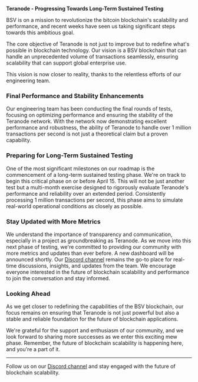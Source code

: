 **Teranode - Progressing Towards Long-Term Sustained Testing**

BSV is on a mission to revolutionize the bitcoin blockchain's scalability and performance, and recent weeks have seen us taking significant steps towards this ambitious goal.

The core objective of Teranode is not just to improve but to redefine what's possible in blockchain technology. Our vision is a BSV blockchain that can handle an unprecedented volume of transactions seamlessly, ensuring scalability that can support global enterprise use.

This vision is now closer to reality, thanks to the relentless efforts of our engineering team.

### Final Performance and Stability Enhancements

Our engineering team has been conducting the final rounds of tests, focusing on optimizing performance and ensuring the stability of the Teranode network. With the network now demonstrating excellent performance and robustness, the ability of Teranode to handle over 1 million transactions per second is not just a theoretical claim but a proven capability.

### Preparing for Long-Term Sustained Testing

One of the most significant milestones on our roadmap is the commencement of a long-term sustained testing phase. We're on track to begin this critical phase on or before April 15. This will not be just another test but a multi-month exercise designed to rigorously evaluate Teranode's performance and reliability over an extended period. Consistently processing 1 million transactions per second, this phase aims to simulate real-world operational conditions as closely as possible.

### Stay Updated with More Metrics

We understand the importance of transparency and communication, especially in a project as groundbreaking as Teranode. As we move into this next phase of testing, we're committed to providing our community with more metrics and updates than ever before. A new dashboard will be announced shortly. Our [Discord channel](https://discord.com/channels/953808129043333140/1156756635109314571) remains the go-to place for real-time discussions, insights, and updates from the team. We encourage everyone interested in the future of blockchain scalability and performance to join the conversation and stay informed.

### Looking Ahead

As we get closer to redefining the capabilities of the BSV blockchain, our focus remains on ensuring that Teranode is not just powerful but also a stable and reliable foundation for the future of blockchain applications.

We're grateful for the support and enthusiasm of our community, and we look forward to sharing more successes as we enter this exciting mew phase. Remember, the future of blockchain scalability is happening here, and you're a part of it.

---

Follow us on our [Discord channel](https://discord.com/channels/953808129043333140/1156756635109314571) and stay engaged with the future of blockchain scalability.
